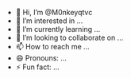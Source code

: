 - 👋 Hi, I’m @M0nkeyqtvc
- 👀 I’m interested in ...
- 🌱 I’m currently learning ...
- 💞️ I’m looking to collaborate on ...
- 📫 How to reach me ...
- 😄 Pronouns: ...
- ⚡ Fun fact: ...

<!---
M0nkeyqtvc/M0nkeyqtvc is a ✨ special ✨ repository because its `README.md` (this file) appears on your GitHub profile.
You can click the Preview link to take a look at your changes.
--->
